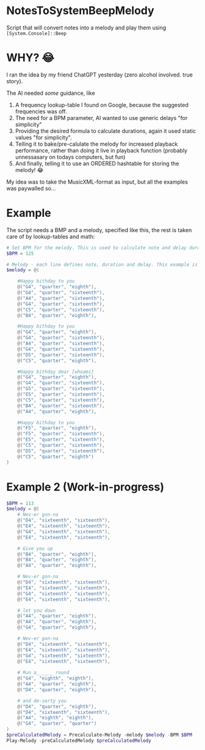 # NotesToSystemBeepMelody
Script that will convert notes into a melody and play them using `[System.Console]::Beep`

# WHY? 😂

I ran the idea by my friend ChatGPT yesterday (zero alcohol involved. true story).

The AI needed _some_ guidance, like
1. A frequency lookup-table I found on Google, because the suggested frequencies was off.
2. The need for a BPM parameter, AI wanted to use generic delays "for simplicity"
3. Providing the desired formula to calculate durations, again it used static values "for simplicity".
4. Telling it to bake/pre-calulate the melody for increased playback performance, rather than doing it live in playback function (probably unnessasary on todays computers, but fun)
5. And finally, telling it to use an ORDERED hashtable for storing the melody! 😂

My idea was to take the MusicXML-format as input, but all the examples was paywalled so...

# Example

The script needs a BMP and a melody, specified like this, the rest is taken care of by lookup-tables and math:

```PowerShell
# Set BPM for the melody. This is used to calculate note and delay durations.
$BPM = 125

# Melody - each line defines note, duration and delay. This example is "Happy birthday":
$melody = @(

    #Happy bithday to you
    @("G4", "quarter", "eighth"),
    @("G4", "quarter", "sixteenth"),
    @("A4", "quarter", "sixteenth"),
    @("G4", "quarter", "sixteenth"),
    @("C5", "quarter", "sixteenth"),
    @("B4", "quarter", "eighth"),

    #Happy bithday to you
    @("G4", "quarter", "eighth"),
    @("G4", "quarter", "sixteenth"),
    @("A4", "quarter", "sixteenth"),
    @("G4", "quarter", "sixteenth"),
    @("D5", "quarter", "sixteenth"),
    @("C5", "quarter", "eighth"),

    #Happy bithday dear [whoami]
    @("G4", "quarter", "eighth"),
    @("G4", "quarter", "sixteenth"),
    @("G5", "quarter", "sixteenth"),
    @("E5", "quarter", "sixteenth"),
    @("C5", "quarter", "sixteenth"),
    @("B4", "quarter", "sixteenth"),
    @("A4", "quarter", "eighth"),

    #Happy bithday to you
    @("F5", "quarter", "eighth"),
    @("F5", "quarter", "sixteenth"),
    @("E5", "quarter", "sixteenth"),
    @("C5", "quarter", "sixteenth"),
    @("D5", "quarter", "sixteenth"),
    @("C5", "quarter", "eighth")
)
```


# Example 2 (Work-in-progress)

```PowerShell
$BPM = 113
$melody = @(
    # Nev-er gon-na
    @("D4", "sixteenth", "sixteenth"),
    @("E4", "sixteenth", "sixteenth"),
    @("G4", "sixteenth", "sixteenth"),
    @("E4", "sixteenth", "sixteenth"),

    # Give you up
    @("B4", "quarter", "eighth"),
    @("B4", "quarter", "eighth"),
    @("A4", "quarter", "eighth"),

    # Nev-er gon-na
    @("D4", "sixteenth", "sixteenth"),
    @("E4", "sixteenth", "sixteenth"),
    @("G4", "sixteenth", "sixteenth"),
    @("E4", "sixteenth", "sixteenth"),

    # let you down
    @("A4", "quarter", "eighth"),
    @("A4", "quarter", "eighth"),
    @("G4", "quarter", "eighth"),

    # Nev-er gon-na
    @("D4", "sixteenth", "sixteenth"),
    @("E4", "sixteenth", "sixteenth"),
    @("G4", "sixteenth", "sixteenth"),
    @("E4", "sixteenth", "sixteenth"),
    
    # Run a______ round
    @("G4", "eighth", "eighth"),
    @("A4", "quarter", "eighth"),
    @("D4", "quarter", "eighth"),

    # and de-serty you
    @("D4", "quarter", "eighth"),
    @("D4", "sixteenth", "sixteenth"),
    @("A4", "eighth", "eighth"),
    @("G4", "quarter", "quarter")
)
$preCalculatedMelody = Precalculate-Melody -melody $melody -BPM $BPM
Play-Melody -preCalculatedMelody $preCalculatedMelody
```
